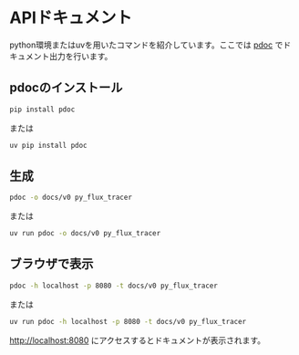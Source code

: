 # APIドキュメント

python環境またはuvを用いたコマンドを紹介しています。ここでは [pdoc](https://github.com/pdoc3/pdoc) でドキュメント出力を行います。

## pdocのインストール

```bash
pip install pdoc
```

または

```bash
uv pip install pdoc
```

## 生成

```bash
pdoc -o docs/v0 py_flux_tracer
```

または

```bash
uv run pdoc -o docs/v0 py_flux_tracer
```

## ブラウザで表示

```bash
pdoc -h localhost -p 8080 -t docs/v0 py_flux_tracer
```

または

```bash
uv run pdoc -h localhost -p 8080 -t docs/v0 py_flux_tracer
```

<http://localhost:8080> にアクセスするとドキュメントが表示されます。
